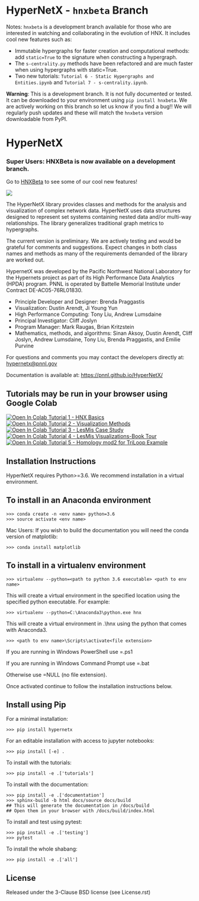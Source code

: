 HyperNetX - `hnxbeta` Branch
==========================

Notes: `hnxbeta` is a development branch available for those who are interested in watching and collaborating in the evolution of HNX.
It includes cool new features such as:
- Immutable hypergraphs for faster creation and computational methods: add `static=True` to the signature when constructing a hypergraph.
- The `s-centrality.py` methods have been refactored and are much faster when using hypergraphs with static=True.
- Two new tutorials: `Tutorial 6 - Static Hypergraphs and Entities.ipynb` and `Tutorial 7 - s-centrality.ipynb`.

**Warning**: This is a development branch. It is not fully documented or tested. It can be downloaded to your environment using `pip install hnxbeta`. We are actively working on this branch so let us know if you find a bug!! We will regularly push updates and these will match the `hnxbeta` version downloadable from PyPI.


HyperNetX
=========

### Super Users: HNXBeta is now available on a development branch. 
Go to 
<a href="https://github.com/pnnl/HyperNetX/tree/hnxbeta" target="_blank">HNXBeta</a>
to see some of our cool new features!

![](docs/source/images/hnxbasics.png)

The HyperNetX library provides classes and methods for the analysis and visualization of complex network data. HyperNetX uses data structures designed to represent set systems containing nested data and/or multi-way relationships. The library generalizes traditional graph metrics to hypergraphs.

The current version is preliminary. We are actively testing and would be grateful for comments and suggestions.  Expect changes in both class names and methods as many of the requirements demanded of the library are worked out. 

HypernetX was developed by the Pacific Northwest National Laboratory for the Hypernets project as part of its High Performance Data Analytics (HPDA) program. PNNL is operated by Battelle Memorial Institute under Contract DE-AC05-76RL01830.

* Principle Developer and Designer: Brenda Praggastis
* Visualization: Dustin Arendt, Ji Young Yun
* High Performance Computing: Tony Liu, Andrew Lumsdaine
* Principal Investigator: Cliff Joslyn
* Program Manager: Mark Raugas, Brian Kritzstein
* Mathematics, methods, and algorithms: Sinan Aksoy, Dustin Arendt, Cliff Joslyn, Andrew Lumsdaine, Tony Liu, Brenda Praggastis, and Emilie Purvine

For questions and comments you may contact the developers directly at:  
	hypernetx@pnnl.gov

Documentation is available at: https://pnnl.github.io/HyperNetX/

Tutorials may be run in your browser using Google Colab
-------------------------------------------------------

<a href="https://colab.research.google.com/github/pnnl/HyperNetX/blob/master/tutorials/Tutorial%201%20-%20HNX%20Basics.ipynb" target="_blank">

  <img src="https://colab.research.google.com/assets/colab-badge.svg" alt="Open In Colab"/>
	<span style={'margin-left':5px}>Tutorial 1 - HNX Basics</span>
</a>
</br>
<a href="https://colab.research.google.com/github/pnnl/HyperNetX/blob/master/tutorials/Tutorial%202%20-%20Visualization%20Methods.ipynb" target="_blank">


  <img src="https://colab.research.google.com/assets/colab-badge.svg" alt="Open In Colab"/>
	<span style={'margin-left':5px}>Tutorial 2 - Visualization Methods</span>
</a>
</br>
<a href="https://colab.research.google.com/github/pnnl/HyperNetX/blob/master/tutorials/Tutorial%203%20-%20LesMis%20Case%20Study.ipynb" target="_blank">


  <img src="https://colab.research.google.com/assets/colab-badge.svg" alt="Open In Colab"/>
	<span style={'margin-left':5px}>Tutorial 3 - LesMis Case Study</span>
</a>
</br>
<a href="https://colab.research.google.com/github/pnnl/HyperNetX/blob/master/tutorials/Tutorial%204%20-%20LesMis%20Visualizations-BookTour.ipynb" target="_blank">


  <img src="https://colab.research.google.com/assets/colab-badge.svg" alt="Open In Colab"/>
	<span style={'margin-left':5px}>Tutorial 4 - LesMis Visualizations-Book Tour</span>
</a>
</br>
<a href="https://colab.research.google.com/github/pnnl/HyperNetX/blob/master/tutorials/Tutorial%205%20-%20Homology%20mod%202%20for%20TriLoop%20Example.ipynb" target="_blank">

  <img src="https://colab.research.google.com/assets/colab-badge.svg" alt="Open In Colab"/>
	<span style={'margin-left':5px}>Tutorial 5 - Homology mod2 for TriLoop Example</span>
</a>

	

Installation Instructions
-------------------------

HyperNetX requires Python>=3.6.
We recommend installation in a virtual environment.

To install in an Anaconda environment
-------------------------------------

	>>> conda create -n <env name> python=3.6
	>>> source activate <env name> 

Mac Users: If you wish to build the documentation you will need
the conda version of matplotlib:
	
	>>> conda install matplotlib

To install in a virtualenv environment
--------------------------------------

	>>> virtualenv --python=<path to python 3.6 executable> <path to env name>

This will create a virtual environment in the specified location using
the specified python executable. For example:

	>>> virtualenv --python=C:\Anaconda3\python.exe hnx

This will create a virtual environment in .\hnx using the python
that comes with Anaconda3.

	>>> <path to env name>\Scripts\activate<file extension>

If you are running in Windows PowerShell use <file extension>=.ps1

If you are running in Windows Command Prompt use <file extension>=.bat

Otherwise use <file extension>=NULL (no file extension).

Once activated continue to follow the installation instructions below.


Install using Pip
-----------------

For a minimal installation:

	>>> pip install hypernetx

For an editable installation with access to jupyter notebooks: 

    >>> pip install [-e] .

To install with the tutorials: 

	>>> pip install -e .['tutorials']

To install with the documentation: 
	
	>>> pip install -e .['documentation']
	>>> sphinx-build -b html docs/source docs/build 
	## This will generate the documentation in /docs/build
	## Open them in your browser with /docs/build/index.html

To install and test using pytest:

	>>> pip install -e .['testing']
	>>> pytest

To install the whole shabang:

	>>> pip install -e .['all']

License
-------

Released under the 3-Clause BSD license (see License.rst)


